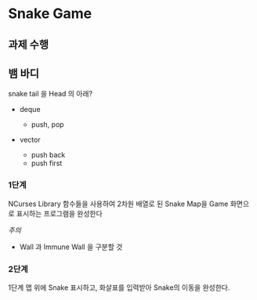 # Snake Game

## 과제 수행


## 뱀 바디
snake tail 을 Head 의 아래?
- deque
    - push, pop

- vector 
    - push back 
    - push first




### 1단계
NCurses Library 함수들을 사용하여 2차원 배열로 된 Snake Map을 Game 화면으로 표시하는 프로그램을 완성한다

*주의*
- Wall 과 Immune Wall 을 구분할 것


### 2단계
1단계 맵 위에 Snake 표시하고, 화살표를 입력받아 Snake의 이동을 완성한다.
